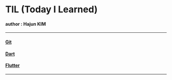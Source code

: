 # TIL (Today I Learned)
#### author : Hajun KIM

---

#### [Git](https://github.com/algochemy/TIL/tree/main/Git)

#### [Dart](https://github.com/algochemy/TIL/tree/main/Dart)

#### [Flutter](https://github.com/algochemy/TIL/blob/main/Flutter/flutter.md)

---
